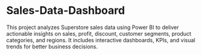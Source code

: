 # Sales-Data-Dashboard
This project analyzes Superstore sales data using Power BI to deliver actionable insights on sales, profit, discount, customer segments, product categories, and regions. It includes interactive dashboards, KPIs, and visual trends for better business decisions.
